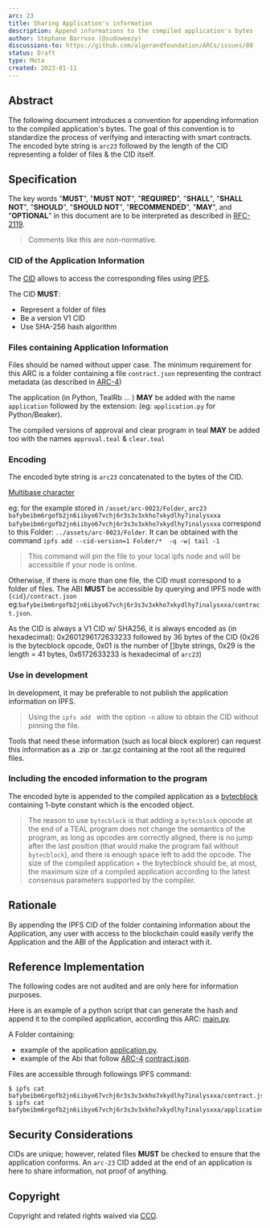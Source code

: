 ```yaml
---
arc: 23
title: Sharing Application's information
description: Append informations to the compiled application's bytes
author: Stéphane Barroso (@sudoweezy)
discussions-to: https://github.com/algorandfoundation/ARCs/issues/80
status: Draft
type: Meta
created: 2023-01-11
---
```


## Abstract

The following document introduces a convention for appending information to the compiled application's bytes. 
The goal of this convention is to standardize the process of verifying and interacting with smart contracts. The encoded byte string is `arc23` followed by the length of the CID representing a folder of files & the CID itself.

## Specification

The key words "**MUST**", "**MUST NOT**", "**REQUIRED**", "**SHALL**", "**SHALL NOT**", "**SHOULD**", "**SHOULD NOT**", "**RECOMMENDED**", "**MAY**", and "**OPTIONAL**" in this document are to be interpreted as described in <a href="https://www.ietf.org/rfc/rfc2119.txt">RFC-2119</a>.

> Comments like this are non-normative.

### CID of the Application Information
The <a href="https://github.com/multiformats/cid">CID</a> allows to access the corresponding files using <a href="https://docs.ipfs.tech/">IPFS</a>.

The CID **MUST**:
* Represent a folder of files
* Be a version V1 CID
* Use SHA-256 hash algorithm

### Files containing Application Information
Files should be named without upper case.
The minimum requirement for this ARC is a folder containing a file `contract.json` representing the contract metadata (as described in [ARC-4](arc-0004.md))

The application (in Python, TealRb ... ) **MAY** be added with the name `application` followed by the extension: (eg:  `application.py` for Python/Beaker).

The compiled versions of approval and clear program in teal **MAY** be added too with the names `approval.teal` & `clear.teal`

### Encoding
The encoded byte string is `arc23` concatenated to the bytes of the CID.

<a href="https://github.com/multiformats/multibase">Multibase character</a>

eg: for the example stored in `/asset/arc-0023/Folder`, 
`arc23 bafybeibm6rgofb2jn6iibyo67vchj6r3s3v3xkho7xkydlhy7inalysxxa`
`bafybeibm6rgofb2jn6iibyo67vchj6r3s3v3xkho7xkydlhy7inalysxxa` correspond to this Folder: `../assets/arc-0023/Folder`. It can be obtained with the command `ipfs add --cid-version=1 Folder/*  -q -w| tail -1`
> This command will pin the file to your local ipfs node and will be accessible if your node is online.

Otherwise, if there is more than one file, the CID must correspond to a folder of files. The ABI **MUST** be accessible by querying and IPFS node with `{cid}/contract.json`
eg:`bafybeibm6rgofb2jn6iibyo67vchj6r3s3v3xkho7xkydlhy7inalysxxa/contract.json`.

As the CID is always a V1 CID w/ SHA256, it is always encoded as (in hexadecimal):
0x2601296172633233 followed by 36 bytes of the CID
(0x26 is the bytecblock opcode, 0x01 is the number of []byte strings, 0x29 is the length = 41 bytes, 0x6172633233 is hexadecimal of `arc23`)

### Use in development
In development, it may be preferable to not publish the application information on IPFS.
> Using the `ipfs add ` with the option `-n` allow to obtain the CID without pinning the file.

Tools that need these information (such as local block explorer) can request this information as a .zip or .tar.gz containing at the root all the required files.

### Including the encoded information to the program
The encoded byte is appended to the compiled application as a <a href="https://developer.algorand.org/docs/get-details/dapps/avm/teal/opcodes/#bytecblock-bytes">bytecblock</a> containing 1-byte constant which is the encoded object.
> The reason to use `bytecblock` is that adding a `bytecblock` opcode at the end of a TEAL program does not change the semantics of the program, as long as opcodes are correctly aligned, there is no jump after the last position (that would make the program fail without `bytecblock`), and there is enough space left to add the opcode.
The size of the compiled application + the bytecblock should be, at most, the maximum size of a compiled application according to the latest consensus parameters supported by the compiler.


## Rationale
By appending the IPFS CID of the folder containing information about the Application, any user with access to the blockchain could easily verify the Application and the ABI of the Application and interact with it.

## Reference Implementation
The following codes are not audited and are only here for information purposes.

Here is an example of a python script that can generate the hash and append it to the compiled application, according this ARC:
[main.py](../assets/arc-0023/main.py).

A Folder containing: 
- example of the application [application.py](../assets/arc-0023/Folder/application.py).
- example of the Abi that follow [ARC-4](arc-0004.md) [contract.json](../assets/arc-0023/Folder/contract.json).


Files are accessible through followings IPFS command:
```console
$ ipfs cat bafybeibm6rgofb2jn6iibyo67vchj6r3s3v3xkho7xkydlhy7inalysxxa/contract.json
$ ipfs cat bafybeibm6rgofb2jn6iibyo67vchj6r3s3v3xkho7xkydlhy7inalysxxa/application.py
```

## Security Considerations
CIDs are unique; however, related files **MUST** be checked to ensure that the application conforms. 
An `arc-23` CID added at the end of an application is here to share information, not proof of anything.

## Copyright
Copyright and related rights waived via <a href="https://creativecommons.org/publicdomain/zero/1.0/">CCO</a>.